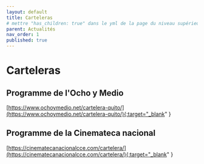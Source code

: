 ```yaml
---
layout: default
title: Carteleras
# mettre "has_children: true" dans le yml de la page du niveau supérieur
parent: Actualités
nav_order: 1
published: true
---
```


# Carteleras

## Programme de l'Ocho y Medio

[https://www.ochoymedio.net/cartelera-quito/](https://www.ochoymedio.net/cartelera-quito/){:target="_blank" }   

## Programme de la Cinemateca nacional
[https://cinematecanacionalcce.com/cartelera/](https://cinematecanacionalcce.com/cartelera/){:target="_blank" }   
